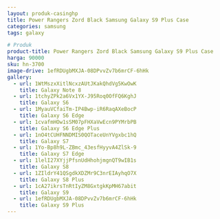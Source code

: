 ```yaml
---
layout: produk-casinghp
title: Power Rangers Zord Black Samsung Galaxy S9 Plus Case
categories: samsung
tags: galaxy

# Produk
product-title: Power Rangers Zord Black Samsung Galaxy S9 Plus Case
harga: 90000
sku: hn-3700
image-drive: 1efRDUgbMXJA-08DPvvZv7b6mrCF-6hHk
gallery:
  - url: 1WtMszxXitlNcxzAUtJKakQhdVg5KwOwK
    title: Galaxy Note 8
  - url: 1tchyZPk2a6Vx1YX-J95Roq0OfFQ6KghJ
    title: Galaxy S6
  - url: 1MyauVCfaiTm-IP4Bwp-iR6RaqAXeBocP
    title: Galaxy S6 Edge
  - url: 1cvafmHOw1sSM07pFHXaVwEcn9PYMrbPB
    title: Galaxy S6 Edge Plus
  - url: 1nO4tCUHFNNDMIS0QOTaceUnYVgxbc1hQ
    title: Galaxy S7
  - url: 1Yo-Bp8h9L-ZBmc_43esfHyyvA4ZlSk-9
    title: Galaxy S7 Edge
  - url: 1lelI27XYjjPfsnUdHhohjmgnQT9wIB1s
    title: Galaxy S8
  - url: 1ZIldrY41QSgdkXDZMr9C3nrEIAyhqO7X
    title: Galaxy S8 Plus
  - url: 1cA27ikrsTnRtIyZM8GxtgkKpMH67abit
    title: Galaxy S9
  - url: 1efRDUgbMXJA-08DPvvZv7b6mrCF-6hHk
    title: Galaxy S9 Plus
---
```

